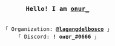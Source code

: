 <h3 align="center"><samp>Hello! I am <a rel="nofollow noopener noreferrer" target="_blank" href="https://github.com/onurtvb">onur_</a></samp></h3>
<p align="center"><br>
  <samp>
    「 Organization: <b><a rel="nofollow noopener noreferrer" target="_blank" href="https://github.com/lagangdelbosco">@lagangdelbosco</a></b> 」<br>
    「 Discord: <b>! oᴎʊr_#0666</b> 」
  </samp>
</p>
